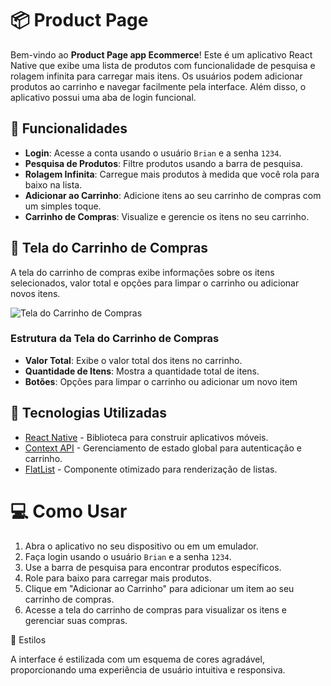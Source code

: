 # 📦 Product Page

Bem-vindo ao **Product Page app Ecommerce**! Este é um aplicativo React Native que exibe uma lista de produtos com funcionalidade de pesquisa e rolagem infinita para carregar mais itens. Os usuários podem adicionar produtos ao carrinho e navegar facilmente pela interface. Além disso, o aplicativo possui uma aba de login funcional.

## 🚀 Funcionalidades

- **Login**: Acesse a conta usando o usuário `Brian` e a senha `1234`.
- **Pesquisa de Produtos**: Filtre produtos usando a barra de pesquisa.
- **Rolagem Infinita**: Carregue mais produtos à medida que você rola para baixo na lista.
- **Adicionar ao Carrinho**: Adicione itens ao seu carrinho de compras com um simples toque.
- **Carrinho de Compras**: Visualize e gerencie os itens no seu carrinho.

## 🛒 Tela do Carrinho de Compras

A tela do carrinho de compras exibe informações sobre os itens selecionados, valor total e opções para limpar o carrinho ou adicionar novos itens. 

![Tela do Carrinho de Compras](./README/carrinho-de-copmpras.png)

### Estrutura da Tela do Carrinho de Compras

- **Valor Total**: Exibe o valor total dos itens no carrinho.
- **Quantidade de Itens**: Mostra a quantidade total de itens.
- **Botões**: Opções para limpar o carrinho ou adicionar um novo item

## 📱 Tecnologias Utilizadas

- [React Native](https://reactnative.dev/) - Biblioteca para construir aplicativos móveis.
- [Context API](https://reactjs.org/docs/context.html) - Gerenciamento de estado global para autenticação e carrinho.
- [FlatList](https://reactnative.dev/docs/flatlist) - Componente otimizado para renderização de listas.

# 💻 Como Usar

  1.   Abra o aplicativo no seu dispositivo ou em um emulador.
  2.   Faça login usando o usuário `Brian` e a senha `1234`.
  3.   Use a barra de pesquisa para encontrar produtos específicos.
  4.   Role para baixo para carregar mais produtos.
  5.   Clique em "Adicionar ao Carrinho" para adicionar um item ao seu carrinho de compras.
  6.   Acesse a tela do carrinho de compras para visualizar os itens e gerenciar suas compras.

🎨 Estilos

A interface é estilizada com um esquema de cores agradável, proporcionando uma experiência de usuário intuitiva e responsiva.
